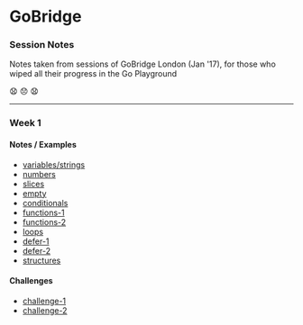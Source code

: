 # GoBridge

### Session Notes

Notes taken from sessions of GoBridge London (Jan '17), for those who wiped all their progress in the Go Playground

:anguished: :disappointed: :anguished:

---

### Week 1

#### Notes / Examples
- [variables/strings](week-1/notes/variables-strings.go)
- [numbers](week-1/notes/numbers.go)
- [slices](week-1/notes/slices.go)
- [empty](week-1/notes/empty.go)
- [conditionals](week-1/notes/conditionals.go)
- [functions-1](week-1/notes/functions-1.go)
- [functions-2](week-1/notes/functions-2.go)
- [loops](week-1/notes/loops.go)
- [defer-1](week-1/notes/defer-1.go)
- [defer-2](week-1/notes/defer-2.go)
- [structures](week-1/notes/structures.go)

#### Challenges
- [challenge-1](week-1/challenges/challenge-1.go)
- [challenge-2](week-1/challenges/challenge-2.go)

